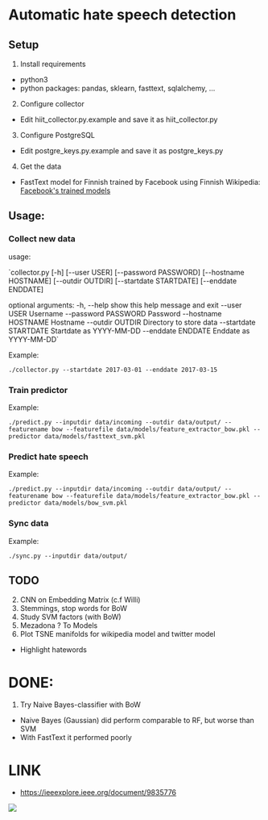 #  Automatic hate speech detection

## Setup
1. Install requirements
  - python3
  - python packages: pandas, sklearn, fasttext, sqlalchemy, ...
2. Configure collector
  - Edit hiit_collector.py.example and save it as hiit_collector.py
3. Configure PostgreSQL
  - Edit postgre_keys.py.example and save it as postgre_keys.py
4. Get the data
  - FastText model for Finnish trained by Facebook using Finnish Wikipedia:
  [Facebook's trained models](https://github.com/facebookresearch/fastText/blob/master/pretrained-vectors.md)

## Usage:
### Collect new data
usage:

`collector.py [-h] [--user USER] [--password PASSWORD]
                    [--hostname HOSTNAME] [--outdir OUTDIR]
                    [--startdate STARTDATE] [--enddate ENDDATE]

optional arguments:
  -h, --help            show this help message and exit
  --user USER           Username
  --password PASSWORD   Password
  --hostname HOSTNAME   Hostname
  --outdir OUTDIR       Directory to store data
  --startdate STARTDATE
                        Startdate as YYYY-MM-DD
  --enddate ENDDATE     Enddate as YYYY-MM-DD`

Example:

`./collector.py --startdate 2017-03-01 --enddate 2017-03-15`

### Train predictor

Example:

`./predict.py --inputdir data/incoming --outdir data/output/ --featurename bow --featurefile data/models/feature_extractor_bow.pkl --predictor data/models/fasttext_svm.pkl`

### Predict hate speech

Example:

`./predict.py --inputdir data/incoming --outdir data/output/ --featurename bow --featurefile data/models/feature_extractor_bow.pkl --predictor data/models/bow_svm.pkl`

### Sync data
Example:

`./sync.py --inputdir data/output/`

## TODO
2. CNN on Embedding Matrix (c.f Willi)
3. Stemmings, stop words for BoW
4. Study SVM factors (with BoW)
5. Mezadona ? To Models
6. Plot TSNE manifolds for wikipedia model and twitter model
  - Highlight hatewords

# DONE:
1. Try Naive Bayes-classifier with BoW
  - Naive Bayes (Gaussian) did perform comparable to RF, but worse than SVM
  - With FastText it performed poorly

# LINK
 - https://ieeexplore.ieee.org/document/9835776
 
 <img src= 'https://img.shields.io/badge/Bash-v1.0-brightgreen' />
